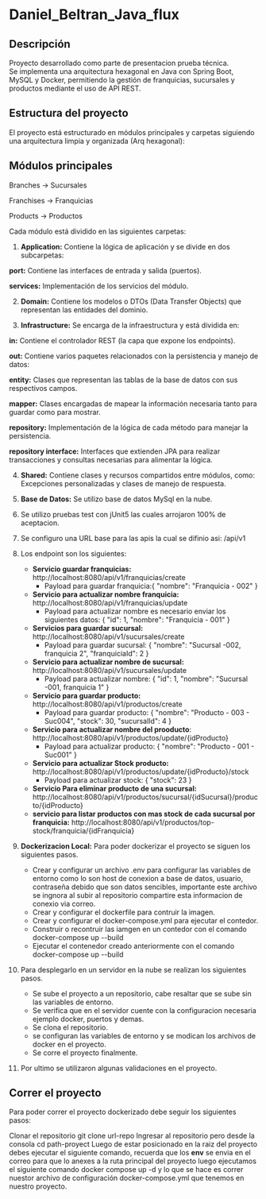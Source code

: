 # Daniel_Beltran_Java_flux

##  Descripción

Proyecto desarrollado como parte de presentacion prueba técnica.  
Se implementa una arquitectura hexagonal en Java con Spring Boot, MySQL y Docker, permitiendo la gestión de franquicias, sucursales y productos mediante el uso de API REST.

## Estructura del proyecto
El proyecto está estructurado en módulos principales y carpetas siguiendo una arquitectura limpia y organizada (Arq hexagonal):

## Módulos principales

Branches -> Sucursales

Franchises -> Franquicias

Products -> Productos

Cada módulo está dividido en las siguientes carpetas:

1. **Application:**
   Contiene la lógica de aplicación y se divide en dos subcarpetas:

**port:** Contiene las interfaces de entrada y salida (puertos).

**services:** Implementación de los servicios del módulo.

2. **Domain:**
   Contiene los modelos o DTOs (Data Transfer Objects) que representan las entidades del dominio.

3. **Infrastructure:**
   Se encarga de la infraestructura y está dividida en:

**in:**
Contiene el controlador REST (la capa que expone los endpoints).

**out:**
Contiene varios paquetes relacionados con la persistencia y manejo de datos:

**entity:** Clases que representan las tablas de la base de datos con sus respectivos campos.

**mapper:** Clases encargadas de mapear la información necesaria tanto para guardar como para mostrar.

**repository:** Implementación de la lógica de cada método para manejar la persistencia.

**repository interface:** Interfaces que extienden JPA para realizar transacciones y consultas necesarias para alimentar la lógica.

4. **Shared:**
   Contiene clases y recursos compartidos entre módulos, como: Excepciones personalizadas y clases de manejo de respuesta.
5. **Base de Datos:** Se utilizo base de datos MySql en la nube.
6. Se utilizo pruebas test con jUnit5 las cuales arrojaron 100% de aceptacion.
7. Se configuro una URL base para las apis la cual se difinio asi: /api/v1
7. Los endpoint son los siguientes:

    * **Servicio guardar franquicias:** http://localhost:8080/api/v1/franquicias/create
        * Payload para guardar franquicia:{
          "nombre": "Franquicia - 002"
          }
    * **Servicio para actualizar nombre franquicia:** http://localhost:8080/api/v1/franquicias/update
        * Payload para actualizar nombre es necesario enviar los siguientes datos: {
          "id": 1,
          "nombre": "Franquicia - 001"
          }
    * **Servicios para guardar sucursal:** http://localhost:8080/api/v1/sucursales/create
        * Payload para guardar sucursal: {
          "nombre": "Sucursal -002, franquicia 2",
          "franquiciaId": 2
          }
    * **Servicio para actualizar nombre de sucursal:** http://localhost:8080/api/v1/sucursales/update
        * Payload para actualizar nombre: {
          "id": 1,
          "nombre": "Sucursal -001, franquicia 1"
          }
    * **Servicio para guardar producto:** http://localhost:8080/api/v1/productos/create
        * Payload para guardar producto: {
          "nombre": "Producto - 003 - Suc004",
          "stock": 30,
          "sucursalId": 4
          }
    * **Servicio para actualizar nombre del prooducto**: http://localhost:8080/api/v1/productos/update/{idProducto}
        * Payload para actualizar producto: {
          "nombre": "Producto - 001 - Suc001"
          }
    * **Servicio para actualizar Stock producto:** http://localhost:8080/api/v1/productos/update/{idProducto}/stock
        * Payload para actualizar stock: {
          "stock": 23
          }
    * **Servicio Para eliminar producto de una sucursal:** http://localhost:8080/api/v1/productos/sucursal/{idSucursal}/producto/{idProducto}
    * **servicio para listar productos con mas stock de cada sucursal por franquicia:** http://localhost:8080/api/v1/productos/top-stock/franquicia/{idFranquicia}
9. **Dockerizacion Local:** Para poder dockerizar el proyecto se siguen los siguientes pasos.
    * Crear y configurar un archivo .env para configurar las variables de entorno como lo son
      host de conexion a base de datos, usuario, contraseña debido que son datos sencibles, importante este archivo
      se ingnora al subir al repositorio compartire esta informacion de conexio via correo.
    * Crear y configurar el dockerfile para contruir la imagen.
    * Crear y configurar el docker-compose.yml para ejecutar el contedor.
    * Construir o recontruir las iamgen en un contedor con el comando docker-compose up --build
    * Ejecutar el contenedor creado anteriormente con el comando docker-compose up --build
10. Para desplegarlo en un servidor en la nube se realizan los siguientes pasos.
    * Se sube el proyecto a un repositorio, cabe resaltar que se sube sin las variables de entorno.
    * Se verifica que en el servidor cuente con la configuracion necesaria ejemplo docker, puertos y demas.
    * Se clona el repositorio.
    * se configuran las variables de entorno y se modican los archivos de docker en el proyecto.
    * Se corre el proyecto finalmente.
11. Por ultimo se utilizaron algunas validaciones en el proyecto.

## Correr el proyecto
Para poder correr el proyecto dockerizado debe seguir los siguientes pasos:

Clonar el repositorio
git clone url-repo
Ingresar al repositorio pero desde la consola
cd path-proyect
Luego de estar posicionado en la raiz del proyecto debes ejecutar el siguiente comando, recuerda que los **env** se envia en el correo para que lo anexes a la ruta principal del proyecto luego ejecutamos el siguiente comando
docker compose up -d
y lo que se hace es correr nuestor archivo de configuración docker-compose.yml que tenemos en nuestro proyecto.